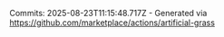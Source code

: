 Commits: 2025-08-23T11:15:48.717Z - Generated via https://github.com/marketplace/actions/artificial-grass
<br>
